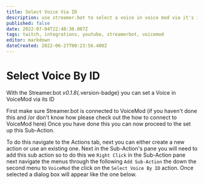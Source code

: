 ```yaml
---
title: Select Voice Via ID
description: use streamer.bot to select a voice in voice mod via it's ID
published: false
date: 2022-07-04T22:48:30.087Z
tags: twitch, integrations, youtube, streamerbot, voicemod
editor: markdown
dateCreated: 2022-06-27T00:23:56.400Z
---
```


# Select Voice By ID

With the Streamer.bot *v0.1.8*{.version-badge} you can set a Voice in VoiceMod via its ID

First make sure Streamer.bot is connected to VoiceMod (if you haven't done this and /or don't know how please check out the how to connect to VoiceMod here)
Once you have done this you can now proceed to the set up this Sub-Action.



To do this navigate to the Actions tab, next you can either create a new action or use an existing one.
Next in the Sub-Action's pane you will need to add this sub action so to do this we `Right Click` in the Sub-Action pane next navigate the menus through the following `Add Sub-Action` the down the second menu to `VoiceMod` the click on the `Select Voice By ID` action. Once selected a dialog box will appear like the one below.





